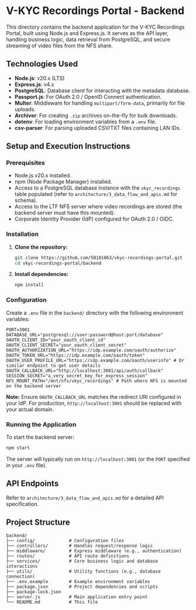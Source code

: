 # V-KYC Recordings Portal - Backend

This directory contains the backend application for the V-KYC Recordings Portal, built using Node.js and Express.js. It serves as the API layer, handling business logic, data retrieval from PostgreSQL, and secure streaming of video files from the NFS share.

## Technologies Used

*   **Node.js**: v20.x (LTS)
*   **Express.js**: v4.x
*   **PostgreSQL**: Database client for interacting with the metadata database.
*   **Passport.js**: For OAuth 2.0 / OpenID Connect authentication.
*   **Multer**: Middleware for handling `multipart/form-data`, primarily for file uploads.
*   **Archiver**: For creating `.zip` archives on-the-fly for bulk downloads.
*   **dotenv**: For loading environment variables from a `.env` file.
*   **csv-parser**: For parsing uploaded CSV/TXT files containing LAN IDs.

## Setup and Execution Instructions

### Prerequisites

*   Node.js v20.x installed.
*   npm (Node Package Manager) installed.
*   Access to a PostgreSQL database instance with the `vkyc_recordings` table populated (refer to `architecture/3_data_flow_and_apis.md` for schema).
*   Access to the LTF NFS server where video recordings are stored (the backend server must have this mounted).
*   Corporate Identity Provider (IdP) configured for OAuth 2.0 / OIDC.

### Installation

1.  **Clone the repository:**
    ```bash
    git clone https://github.com/50101063/vkyc-recordings-portal.git
    cd vkyc-recordings-portal/backend
    ```

2.  **Install dependencies:**
    ```bash
    npm install
    ```

### Configuration

Create a `.env` file in the `backend/` directory with the following environment variables:

```dotenv
PORT=3001
DATABASE_URL="postgresql://user:password@host:port/database"
OAUTH_CLIENT_ID="your_oauth_client_id"
OAUTH_CLIENT_SECRET="your_oauth_client_secret"
OAUTH_AUTHORIZATION_URL="https://idp.example.com/oauth/authorize"
OAUTH_TOKEN_URL="https://idp.example.com/oauth/token"
OAUTH_USER_PROFILE_URL="https://idp.example.com/oauth/userinfo" # Or similar endpoint to get user details
OAUTH_CALLBACK_URL="http://localhost:3001/api/auth/callback"
SESSION_SECRET="a_very_secret_key_for_express_session"
NFS_MOUNT_PATH="/mnt/nfs/vkyc_recordings" # Path where NFS is mounted on the backend server
```

**Note:** Ensure `OAUTH_CALLBACK_URL` matches the redirect URI configured in your IdP. For production, `http://localhost:3001` should be replaced with your actual domain.

### Running the Application

To start the backend server:

```bash
npm start
```

The server will typically run on `http://localhost:3001` (or the `PORT` specified in your `.env` file).

## API Endpoints

Refer to `architecture/3_data_flow_and_apis.md` for a detailed API specification.

## Project Structure

```
backend/
├── config/             # Configuration files
├── controllers/        # Handles request/response logic
├── middleware/         # Express middleware (e.g., authentication)
├── routes/             # API route definitions
├── services/           # Core business logic and database interactions
├── utils/              # Utility functions (e.g., database connection)
├── .env.example        # Example environment variables
├── package.json        # Project dependencies and scripts
├── package-lock.json
├── server.js           # Main application entry point
└── README.md           # This file
```
